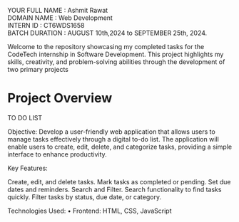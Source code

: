 YOUR FULL NAME : Ashmit Rawat    
DOMAIN NAME : Web Development         
INTERN ID : CT6WDS1658                  
BATCH DURATION : AUGUST 10th,2024 to SEPTEMBER 25th, 2024. 


Welcome to the repository showcasing my completed tasks for the CodeTech internship in Software Development.
This project highlights my skills, creativity, and problem-solving abilities through the development of two primary projects

<h1>Project Overview</h1>

TO DO LIST

Objective:
Develop a user-friendly web application that allows users to manage tasks effectively through a digital to-do list. The application will enable users to create, edit, delete, and categorize tasks, providing a simple interface to enhance productivity.

Key Features:

Create, edit, and delete tasks.
Mark tasks as completed or pending.
Set due dates and reminders.
Search and Filter.
Search functionality to find tasks quickly.
Filter tasks by status, due date, or category.

Technologies Used:
•	Frontend: HTML, CSS, JavaScript

